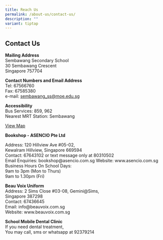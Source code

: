 ```yaml
---
title: Reach Us
permalink: /about-us/contact-us/
description: ""
variant: tiptap
---
```

<h2>Contact Us</h2>
<p><strong>Mailing Address</strong>
<br>Sembawang Secondary School
<br>30 Sembawang Crescent
<br>Singapore 757704</p>
<p><strong>Contact Numbers and Email Address</strong>
<br>Tel: 67566760
<br>Fax: 67585380
<br>e-mail:&nbsp;<a href="mailto:sembawang_ss@moe.edu.sg" rel="noopener noreferrer nofollow" target="_blank">sembawang_ss@moe.edu.sg</a>
</p>
<p><strong>Accessibility</strong>
<br>Bus Services: 859, 962
<br>Nearest MRT Station: Sembawang</p>
<p><a href="https://www.google.com/maps/place/Sembawang+Secondary+School/@1.445472,103.8142783,17z/data=!3m2!4b1!5s0x31da137c69387a9d:0x380078720662e153!4m6!3m5!1s0x31da137c6ebb01d7:0xc1a7706da8eee6fc!8m2!3d1.4454666!4d103.8168532!16s%2Fm%2F04ljfds?entry=ttu&amp;g_ep=EgoyMDI1MDMwMi4wIKXMDSoASAFQAw%3D%3D" rel="noopener nofollow" target="_blank">View Map</a>
</p>
<p><strong>Bookshop - ASENCIO Pte Ltd</strong>
</p>
<p>Address: 120 Hillview Ave #05-02,
<br>Kewalram Hillview, Singapore 669594
<br>Contact: 67643102 or text message only at 80310502
<br>Email Enquiries: bookshop@asencio.com.sg Website: www.asencio.com.sg
<br>Business Hours On School Days:
<br>9am to 3pm (Mon to Thurs)
<br>9am to 1.30pm (Fri)</p>
<p><strong>Beau Voix Uniform</strong>
<br>Address: 2 Sims Close #03-08, Gemini@Sims,
<br>Singapore 387298
<br>Contact: 67436645
<br>Email: info@beauvoix.com.sg
<br>Website: www.beauvoix.com.sg</p>
<p><strong>School Mobile Dental Clinic</strong>
<br>If you need dental treatment,
<br>You may call,&nbsp;sms or whatsapp at 92379214</p>